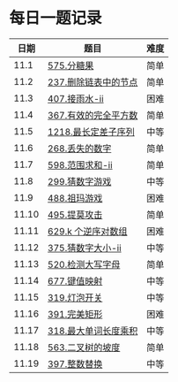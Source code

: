 # 每日一题记录

| 日期  | 题目                                                     | 难度 |
| ----- | -------------------------------------------------------- | ---- |
| 11.1  | [575.分糖果](./record/575.分糖果.md)                     | 简单 |
| 11.2  | [237.删除链表中的节点](./record/237.删除链表中的节点.md) | 简单 |
| 11.3  | [407.接雨水-ii](./record/407.接雨水-ii.md)               | 困难 |
| 11.4  | [367.有效的完全平方数](./record/367.有效的完全平方数.md) | 简单 |
| 11.5  | [1218.最长定差子序列](./record/1218.最长定差子序列.md)   | 中等 |
| 11.6  | [268.丢失的数字](./record/268.丢失的数字.md)             | 简单 |
| 11.7  | [598.范围求和-ii](./record/598.范围求和-ii.md)           | 简单 |
| 11.8  | [299.猜数字游戏](./record/299.猜数字游戏.md)             | 中等 |
| 11.9  | [488.祖玛游戏](./record/488.祖玛游戏.md)                 | 困难 |
| 11.10 | [495.提莫攻击](./record/495.提莫攻击.md)                 | 简单 |
| 11.11 | [629.k 个逆序对数组](./record/629.k个逆序对数组.md)      | 困难 |
| 11.12 | [375.猜数字大小-ii](./record/375.猜数字大小-ii.md)       | 中等 |
| 11.13 | [520.检测大写字母](./record/520.检测大写字母.md)         | 简单 |
| 11.14 | [677.键值映射](./record/677.键值映射.md)                 | 中等 |
| 11.15 | [319.灯泡开关](./record/319.灯泡开关.md)                 | 中等 |
| 11.16 | [391.完美矩形](./record/391.完美矩形.md)                 | 困难 |
| 11.17 | [318.最大单词长度乘积](./record/318.最大单词长度乘积.md) | 中等 |
| 11.18 | [563.二叉树的坡度](./record/563.二叉树的坡度.md)         | 简单 |
| 11.19 | [397.整数替换](./record/397.整数替换.md)                 | 中等 |
